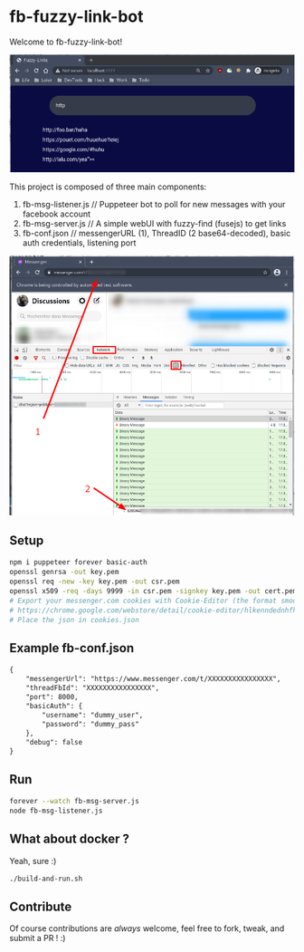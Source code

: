 # fb-fuzzy-link-bot

Welcome to fb-fuzzy-link-bot!

![WebUI](./images/webUI.png)

This project is composed of three main components: 

1. fb-msg-listener.js // Puppeteer bot to poll for new messages with your facebook account
1. fb-msg-server.js   // A simple webUI with fuzzy-find (fusejs) to get links
1. fb-conf.json       // messengerURL (1), ThreadID (2 base64-decoded), basic auth credentials, listening port

![Config from devtools](./images/config.png)


## Setup

```bash
npm i puppeteer forever basic-auth
openssl genrsa -out key.pem
openssl req -new -key key.pem -out csr.pem
openssl x509 -req -days 9999 -in csr.pem -signkey key.pem -out cert.pem
# Export your messenger.com cookies with Cookie-Editor (the format smoothly with puppeteer)
# https://chrome.google.com/webstore/detail/cookie-editor/hlkenndednhfkekhgcdicdfddnkalmdm
# Place the json in cookies.json
```

## Example fb-conf.json

```
{
    "messengerUrl": "https://www.messenger.com/t/XXXXXXXXXXXXXXXX",
    "threadFbId": "XXXXXXXXXXXXXXXX",
    "port": 8000,
    "basicAuth": {
        "username": "dummy_user",
        "password": "dummy_pass"
    }, 
    "debug": false
}
```


## Run

```bash
forever --watch fb-msg-server.js
node fb-msg-listener.js
```

## What about docker ?

Yeah, sure :)

```bash
./build-and-run.sh
```


## Contribute

Of course contributions are _always_ welcome, feel free to fork, tweak, and submit a PR ! :)

